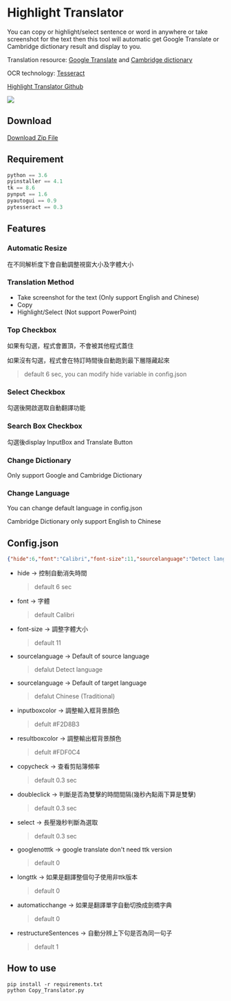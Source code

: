 # Highlight Translator
You can copy or highlight/select sentence or word in anywhere or take screenshot for the text then this tool will automatic get Google Translate or Cambridge dictionary result and display to you.


Translation resource: [Google Translate](https://translate.google.com.tw) and [Cambridge dictionary](https://dictionary.cambridge.org)

OCR technology: [Tesseract](https://github.com/tesseract-ocr/tesseract)

[Highlight Translator Github](https://github.com/Coolshanlan/Copy-Translator)

![](https://github.com/Coolshanlan/Highlight-Translator/blob/master/image/demo.gif)
## Download
[Download Zip File](https://bit.ly/2VNK7A7)

## Requirement
``` python
python == 3.6
pyinstaller == 4.1
tk == 8.6
pynput == 1.6
pyautogui == 0.9
pytesseract == 0.3
```

## Features
### Automatic Resize
在不同解析度下會自動調整視窗大小及字體大小
### Translation Method
- Take screenshot for the text (Only support English and Chinese)
- Copy
- Highlight/Select (Not support PowerPoint)
### Top Checkbox
如果有勾選，程式會置頂，不會被其他程式蓋住

如果沒有勾選，程式會在特訂時間後自動跑到最下層隱藏起來
> default 6 sec, you can modify hide variable in config.json
### Select Checkbox
勾選後開啟選取自動翻譯功能
### Search Box Checkbox
勾選後display InputBox and Translate Button
### Change Dictionary
Only support Google and Cambridge Dictionary
### Change Language
You can change default language in config.json

Cambridge Dictionary only support English to Chinese


## Config.json
``` json
{"hide":6,"font":"Calibri","font-size":11,"sourcelanguage":"Detect language","targetlanguage":"Chinese (Traditional)","inputboxcolor":"#F2D8B3","resultboxcolor":"#FDF0C4","copycheck":0.3,"doubleclick":0.3,"select":0.3,"googlenotttk":0,"longttk":0,"automaticchange":0,"restructureSentences":1}
```
- hide -> 控制自動消失時間
  > default 6 sec
- font -> 字體
  > default Calibri
- font-size -> 調整字體大小
  > default 11
- sourcelanguage -> Default of  source language
  > defalut Detect language
- sourcelanguage -> Default of  target language
  > defalut Chinese (Traditional)
- inputboxcolor -> 調整輸入框背景顏色
  > defult #F2D8B3
- resultboxcolor -> 調整輸出框背景顏色
  > defult #FDF0C4
- copycheck -> 查看剪貼簿頻率
  > default 0.3 sec
- doubleclick -> 判斷是否為雙擊的時間間隔(幾秒內點兩下算是雙擊)
  > default 0.3 sec
- select -> 長壓幾秒判斷為選取
  > default 0.3 sec
- googlenotttk -> google translate don't need ttk version
  > default 0
- longttk -> 如果是翻譯整個句子使用非ttk版本
  > default 0
- automaticchange -> 如果是翻譯單字自動切換成劍橋字典
  > default 0
- restructureSentences -> 自動分辨上下句是否為同一句子
  > default 1

## How to use
```
pip install -r requirements.txt
python Copy_Translator.py
```
